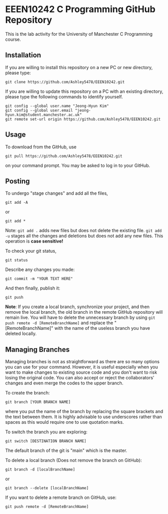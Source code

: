 # EEEN10242 C Programming GitHub Repository

This is the lab activity for the University of Manchester C Programming course.

## Installation

If you are willing to install this repository on a new PC or new directory, please type:
```git
git clone https://github.com/Ashley5478/EEEN10242.git
```

If you are willing to update this repository on a PC with an existing directory, please type the following commands to identify yourself.
```git
git config --global user.name "Jeong-Hyun Kim"
git config --global user.email "jeong-hyun.kim@student.manchester.ac.uk"
git remote set-url origin https://github.com/Ashley5478/EEEN10242.git
```

## Usage
To download from the GitHub, use
```git
git pull https://github.com/Ashley5478/EEEN10242.git
```
on your command prompt. You may be asked to log in to your GitHub.

## Posting
To undergo "stage changes" and add all the files,
```git
git add -A
```
or
```git
git add *
```

Note: `git add .` adds new files but does not delete the existing file. `git add -u` stages all the changes and deletions but does not add any new files. This operation is **case sensitive!**

To check your git status,
```git
git status
```

Describe any changes you made:
```git
git commit -m "YOUR TEXT HERE"
```

And then finally, publish it:
```git
git push
```
**Note**: If you create a local branch, synchronize your project, and then remove the local branch, the old branch in the remote GitHub repository will remain live. You will have to delete the unnecessary branch by using `git push remote -d [RemoteBranchName]` and replace the "[RemoteBranchName]" with the name of the useless branch you have deleted locally.

## Managing Branches
Managing branches is not as straightforward as there are so many options you can use for your command. However, it is useful especially when you want to make changes to existing source code and you don't want to risk losing the original code. You can also accept or reject the collaborators' changes and even merge the codes to the upper branch.

To create the branch:
```git
git branch [YOUR BRANCH NAME]
```
where you put the name of the branch by replacing the square brackets and the text between them. It is highly advisable to use underscores rather than spaces as this would require one to use quotation marks.

To switch the branch you are exploring:
```git
git switch [DESTINATION BRANCH NAME]
```

The default branch of the git is "main" which is the master.

To delete a local branch (Does not remove the branch on GitHub):
```git
git branch -d [localBranchName]
```
or
```git
git branch --delete [localBranchName]
```

If you want to delete a remote branch on GitHub, use:
```git
git push remote -d [RemoteBranchName]
```
